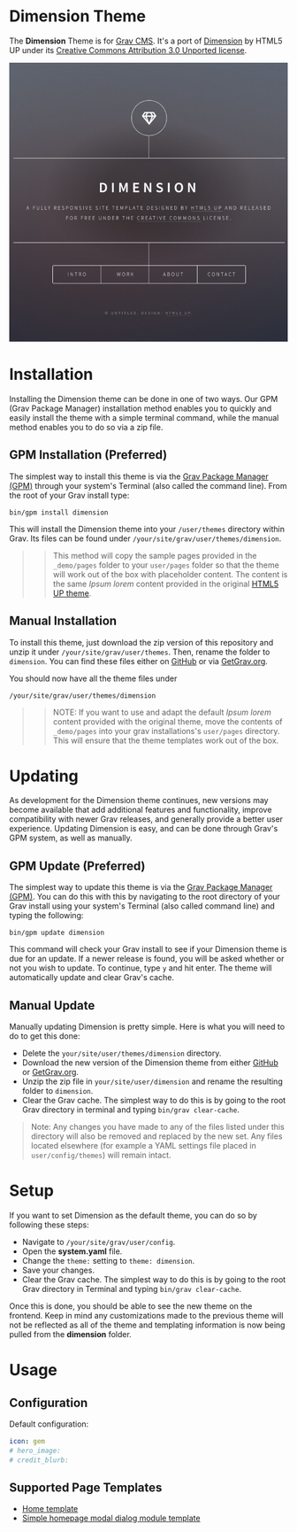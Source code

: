 # Dimension Theme

The **Dimension** Theme is for [Grav CMS](http://github.com/getgrav/grav). It's a port of [Dimension](https://html5up.net/dimension) by HTML5 UP under its [Creative Commons Attribution 3.0 Unported license](http://creativecommons.org/licenses/by/3.0/).

![Dimension](screenshot.jpg)

# Installation

Installing the Dimension theme can be done in one of two ways. Our GPM (Grav Package Manager) installation method enables you to quickly and easily install the theme with a simple terminal command, while the manual method enables you to do so via a zip file.

## GPM Installation (Preferred)

The simplest way to install this theme is via the [Grav Package Manager (GPM)](http://learn.getgrav.org/advanced/grav-gpm) through your system's Terminal (also called the command line).  From the root of your Grav install type:

    bin/gpm install dimension

This will install the Dimension theme into your `/user/themes` directory within Grav. Its files can be found under `/your/site/grav/user/themes/dimension`.

>> This method will copy the sample pages provided in the `_demo/pages` folder to your `user/pages` folder so that the theme will work out of the box with placeholder content. The content is the same _Ipsum lorem_ content provided in the original [HTML5 UP theme](https://html5up.net/dimension).

## Manual Installation

To install this theme, just download the zip version of this repository and unzip it under `/your/site/grav/user/themes`. Then, rename the folder to `dimension`. You can find these files either on [GitHub](https://github.com/hughbris/grav-theme-dimension) or via [GetGrav.org](http://getgrav.org/downloads/themes).

You should now have all the theme files under

    /your/site/grav/user/themes/dimension

>> NOTE: If you want to use and adapt the default _Ipsum lorem_ content provided with the original theme, move the contents of `_demo/pages` into your grav installations's `user/pages` directory. This will ensure that the theme templates work out of the box.

# Updating

As development for the Dimension theme continues, new versions may become available that add additional features and functionality, improve compatibility with newer Grav releases, and generally provide a better user experience. Updating Dimension is easy, and can be done through Grav's GPM system, as well as manually.

## GPM Update (Preferred)

The simplest way to update this theme is via the [Grav Package Manager (GPM)](http://learn.getgrav.org/advanced/grav-gpm). You can do this with this by navigating to the root directory of your Grav install using your system's Terminal (also called command line) and typing the following:

    bin/gpm update dimension

This command will check your Grav install to see if your Dimension theme is due for an update. If a newer release is found, you will be asked whether or not you wish to update. To continue, type `y` and hit enter. The theme will automatically update and clear Grav's cache.

## Manual Update

Manually updating Dimension is pretty simple. Here is what you will need to do to get this done:

* Delete the `your/site/user/themes/dimension` directory.
* Download the new version of the Dimension theme from either [GitHub](https://github.com/hughbris/grav-plugin-dimension) or [GetGrav.org](http://getgrav.org/downloads/themes#extras).
* Unzip the zip file in `your/site/user/dimension` and rename the resulting folder to `dimension`.
* Clear the Grav cache. The simplest way to do this is by going to the root Grav directory in terminal and typing `bin/grav clear-cache`.

> Note: Any changes you have made to any of the files listed under this directory will also be removed and replaced by the new set. Any files located elsewhere (for example a YAML settings file placed in `user/config/themes`) will remain intact.

# Setup

If you want to set Dimension as the default theme, you can do so by following these steps:

* Navigate to `/your/site/grav/user/config`.
* Open the **system.yaml** file.
* Change the `theme:` setting to `theme: dimension`.
* Save your changes.
* Clear the Grav cache. The simplest way to do this is by going to the root Grav directory in Terminal and typing `bin/grav clear-cache`.

Once this is done, you should be able to see the new theme on the frontend. Keep in mind any customizations made to the previous theme will not be reflected as all of the theme and templating information is now being pulled from the **dimension** folder.

# Usage

## Configuration

Default configuration:

```yaml
icon: gem
# hero_image:
# credit_blurb: 
```
## Supported Page Templates

* [Home template](templates/home.html.twig)
* [Simple homepage modal dialog module template](templates/modular/dialog.html.twig)
